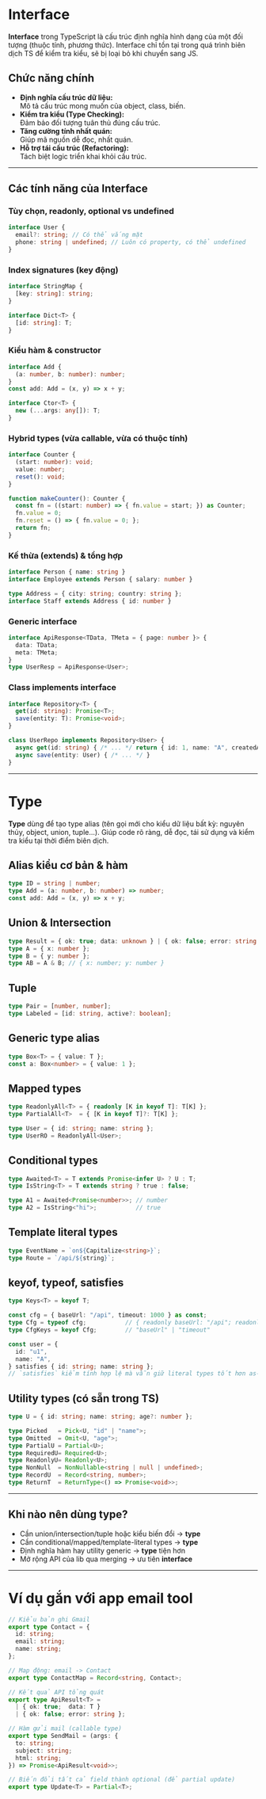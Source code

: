 # Interface

**Interface** trong TypeScript là cấu trúc định nghĩa hình dạng của một đối tượng (thuộc tính, phương thức). Interface chỉ tồn tại trong quá trình biên dịch TS để kiểm tra kiểu, sẽ bị loại bỏ khi chuyển sang JS.

## Chức năng chính

- **Định nghĩa cấu trúc dữ liệu:**  
  Mô tả cấu trúc mong muốn của object, class, biến.
- **Kiểm tra kiểu (Type Checking):**  
  Đảm bảo đối tượng tuân thủ đúng cấu trúc.
- **Tăng cường tính nhất quán:**  
  Giúp mã nguồn dễ đọc, nhất quán.
- **Hỗ trợ tái cấu trúc (Refactoring):**  
  Tách biệt logic triển khai khỏi cấu trúc.

---

## Các tính năng của Interface

### Tùy chọn, readonly, optional vs undefined

```typescript
interface User {
  email?: string; // Có thể vắng mặt
  phone: string | undefined; // Luôn có property, có thể undefined
}
```

### Index signatures (key động)

```typescript
interface StringMap {
  [key: string]: string;
}

interface Dict<T> {
  [id: string]: T;
}
```

### Kiểu hàm & constructor

```typescript
interface Add {
  (a: number, b: number): number;
}
const add: Add = (x, y) => x + y;

interface Ctor<T> {
  new (...args: any[]): T;
}
```

### Hybrid types (vừa callable, vừa có thuộc tính)

```typescript
interface Counter {
  (start: number): void;
  value: number;
  reset(): void;
}

function makeCounter(): Counter {
  const fn = ((start: number) => { fn.value = start; }) as Counter;
  fn.value = 0;
  fn.reset = () => { fn.value = 0; };
  return fn;
}
```

### Kế thừa (extends) & tổng hợp

```typescript
interface Person { name: string }
interface Employee extends Person { salary: number }

type Address = { city: string; country: string };
interface Staff extends Address { id: number }
```

### Generic interface

```typescript
interface ApiResponse<TData, TMeta = { page: number }> {
  data: TData;
  meta: TMeta;
}
type UserResp = ApiResponse<User>;
```

### Class implements interface

```typescript
interface Repository<T> {
  get(id: string): Promise<T>;
  save(entity: T): Promise<void>;
}

class UserRepo implements Repository<User> {
  async get(id: string) { /* ... */ return { id: 1, name: "A", createdAt: new Date() }; }
  async save(entity: User) { /* ... */ }
}
```

---

# Type

**Type** dùng để tạo type alias (tên gọi mới cho kiểu dữ liệu bất kỳ: nguyên thủy, object, union, tuple...). Giúp code rõ ràng, dễ đọc, tái sử dụng và kiểm tra kiểu tại thời điểm biên dịch.

## Alias kiểu cơ bản & hàm

```typescript
type ID = string | number;
type Add = (a: number, b: number) => number;
const add: Add = (x, y) => x + y;
```

## Union & Intersection

```typescript
type Result = { ok: true; data: unknown } | { ok: false; error: string };
type A = { x: number };
type B = { y: number };
type AB = A & B; // { x: number; y: number }
```

## Tuple

```typescript
type Pair = [number, number];
type Labeled = [id: string, active?: boolean];
```

## Generic type alias

```typescript
type Box<T> = { value: T };
const a: Box<number> = { value: 1 };
```

## Mapped types

```typescript
type ReadonlyAll<T> = { readonly [K in keyof T]: T[K] };
type PartialAll<T>  = { [K in keyof T]?: T[K] };

type User = { id: string; name: string };
type UserRO = ReadonlyAll<User>;
```

## Conditional types

```typescript
type Awaited<T> = T extends Promise<infer U> ? U : T;
type IsString<T> = T extends string ? true : false;

type A1 = Awaited<Promise<number>>; // number
type A2 = IsString<"hi">;           // true
```

## Template literal types

```typescript
type EventName = `on${Capitalize<string>}`;
type Route = `/api/${string}`;
```

## keyof, typeof, satisfies

```typescript
type Keys<T> = keyof T;

const cfg = { baseUrl: "/api", timeout: 1000 } as const;
type Cfg = typeof cfg;           // { readonly baseUrl: "/api"; readonly timeout: 1000 }
type CfgKeys = keyof Cfg;        // "baseUrl" | "timeout"

const user = {
  id: "u1",
  name: "A",
} satisfies { id: string; name: string };
// `satisfies` kiểm tính hợp lệ mà vẫn giữ literal types tốt hơn as-cast.
```

## Utility types (có sẵn trong TS)

```typescript
type U = { id: string; name: string; age?: number };

type Picked   = Pick<U, "id" | "name">;
type Omitted  = Omit<U, "age">;
type PartialU = Partial<U>;
type RequiredU= Required<U>;
type ReadonlyU= Readonly<U>;
type NonNull  = NonNullable<string | null | undefined>;
type RecordU  = Record<string, number>;
type ReturnT  = ReturnType<() => Promise<void>>;
```

---

## Khi nào nên dùng type?

- Cần union/intersection/tuple hoặc kiểu biến đổi → **type**
- Cần conditional/mapped/template-literal types → **type**
- Định nghĩa hàm hay utility generic → **type** tiện hơn
- Mở rộng API của lib qua merging → ưu tiên **interface**

---

# Ví dụ gắn với app email tool

```typescript
// Kiểu bản ghi Gmail
export type Contact = {
  id: string;
  email: string;
  name: string;
};

// Map động: email -> Contact
export type ContactMap = Record<string, Contact>;

// Kết quả API tổng quát
export type ApiResult<T> =
  | { ok: true;  data: T }
  | { ok: false; error: string };

// Hàm gửi mail (callable type)
export type SendMail = (args: {
  to: string;
  subject: string;
  html: string;
}) => Promise<ApiResult<void>>;

// Biến đổi tất cả field thành optional (để partial update)
export type Update<T> = Partial<T>;
```